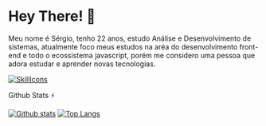# Hey There! 👋

Meu nome é Sérgio, tenho 22 anos, estudo Análise e Desenvolvimento de sistemas, atualmente foco meus estudos na aréa do desenvolvimento front-end e todo o ecossistema javascript, porém me considero uma pessoa que adora estudar e aprender novas tecnologias. 

[![SkillIcons](https://skillicons.dev/icons?i=html,css,js,ts,react,next,styledcomponents,tailwind,sass,prisma,postgres,mysql)](https://skillicons.dev)<br/>

  <summary>Github Stats ⚡</summary>
  
  <a href="#">![Github stats](https://github-readme-stats.vercel.app/api?username=sergiohdljr&theme=blueberry&count_private=true&hide_border=true&line_height=20)</a>
  <a href="#">![Top Langs](https://github-readme-stats.vercel.app/api/top-langs/?username=sergiohdljr&layout=compact&theme=blueberry&count_private=true&hide_border=true)</a>

